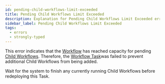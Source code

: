 ```yaml
---
id: pending-child-workflows-limit-exceeded
title: Pending Child Workflows Limit Exceeded
description: Explanation for Pending Child Workflows Limit Exceeded error message, and how to fix it.
sidebar_label: Pending Child Workflows Limit Exceeded
tags:
  - errors
  - strongly-typed
---
```


This error indicates that the [Workflow](/workflows) has reached capacity for pending [Child Workflows](/concepts/what-is-a-child-workflow-execution).
Therefore, the [Workflow Task](/concepts/what-is-a-workflow-task)was failed to prevent additional Child Workflows from being added.

Wait for the system to finish any currently running Child Workflows before redeploying this Task.
